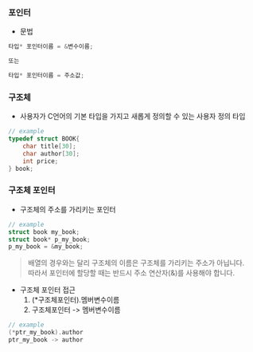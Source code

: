 ### 포인터
- 문법
```c
타입* 포인터이름 = &변수이름;

또는

타입* 포인터이름 = 주소값;
```
### 구조체
- 사용자가 C언어의 기본 타입을 가지고 새롭게 정의할 수 있는 사용자 정의 타입
```c
// example
typedef struct BOOK{
    char title[30];
    char author[30];
    int price;
} book;
```
### 구조체 포인터
- 구조체의 주소를 가리키는 포인터
```c
// example
struct book my_book;
struct book* p_my_book;
p_my_book = &my_book;
```
>배열의 경우와는 달리 구조체의 이름은 구조체를 가리키는 주소가 아닙니다.  
따라서 포인터에 할당할 때는 반드시 주소 연산자(&)를 사용해야 합니다.
- 구조체 포인터 접근
	1. (\*구조체포인터).멤버변수이름  
	2. 구조체포인터 -> 멤버변수이름
```c
// example
(*ptr_my_book).author
ptr_my_book -> author  
```